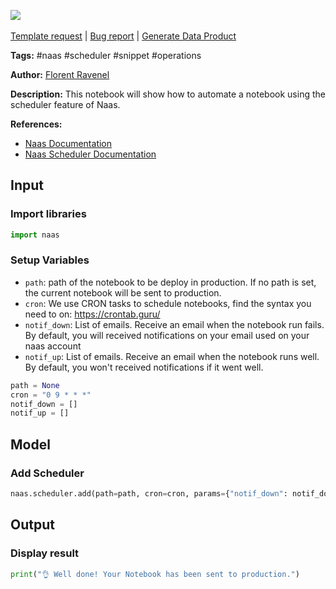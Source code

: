 <a href="https://app.naas.ai/user-redirect/naas/downloader?url=https://raw.githubusercontent.com/jupyter-naas/awesome-notebooks/master/Naas/Naas_Add_Scheduler.ipynb" target="_parent"><img src="https://naasai-public.s3.eu-west-3.amazonaws.com/open_in_naas.svg"/></a><br><br><a href="https://github.com/jupyter-naas/awesome-notebooks/issues/new?assignees=&labels=&template=template-request.md&title=Tool+-+Action+of+the+notebook+">Template request</a> | <a href="https://github.com/jupyter-naas/awesome-notebooks/issues/new?assignees=&labels=bug&template=bug_report.md&title=Naas+-+Add+Scheduler:+Error+short+description">Bug report</a> | <a href="https://app.naas.ai/user-redirect/naas/downloader?url=https://raw.githubusercontent.com/jupyter-naas/awesome-notebooks/master/Naas/Naas_Start_data_product.ipynb" target="_parent">Generate Data Product</a>

**Tags:** #naas #scheduler #snippet #operations

**Author:** [Florent Ravenel](https://www.linkedin.com/in/florent-ravenel)

**Description:** This notebook will show how to automate a notebook using the scheduler feature of Naas.

**References:**
- [Naas Documentation](https://docs.naas.ai/)
- [Naas Scheduler Documentation](https://docs.naas.ai/features/scheduler)

## Input

### Import libraries


```python
import naas
```

### Setup Variables
- `path`: path of the notebook to be deploy in production. If no path is set, the current notebook will be sent to production.
- `cron`: We use CRON tasks to schedule notebooks, find the syntax you need to on: https://crontab.guru/
- `notif_down`: List of emails. Receive an email when the notebook run fails. By default, you will received notifications on your email used on your naas account
- `notif_up`: List of emails. Receive an email when the notebook runs well. By default, you won't received notifications if it went well.


```python
path = None
cron = "0 9 * * *"
notif_down = []
notif_up = []
```

## Model

### Add Scheduler


```python
naas.scheduler.add(path=path, cron=cron, params={"notif_down": notif_down, "notif_up": notif_up})
```

## Output

### Display result


```python
print("👌 Well done! Your Notebook has been sent to production.")
```
